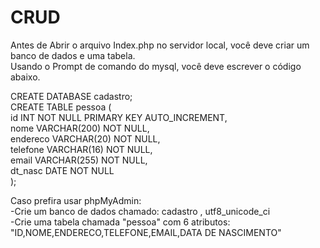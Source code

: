 # CRUD
Antes de Abrir o arquivo Index.php no servidor local, você deve criar um banco de dados e uma tabela.	<BR>
Usando o Prompt de comando do mysql, você deve escrever o código abaixo.<br>
	
CREATE DATABASE cadastro;	<BR>
CREATE TABLE pessoa (	<BR>
            id INT NOT NULL PRIMARY KEY AUTO_INCREMENT,	<BR>
            nome VARCHAR(200) NOT NULL,	<BR>
            endereco VARCHAR(20) NOT NULL,	<BR>
            telefone VARCHAR(16) NOT NULL,	<BR>
            email VARCHAR(255) NOT NULL,	<BR>
            dt_nasc DATE NOT NULL	<BR>
            );	<BR>
	
Caso prefira usar phpMyAdmin:	<BR>
-Crie um banco de dados chamado: cadastro , utf8_unicode_ci		<BR>
-Crie uma tabela chamada "pessoa" com 6 atributos: "ID,NOME,ENDERECO,TELEFONE,EMAIL,DATA DE NASCIMENTO"	<BR>
